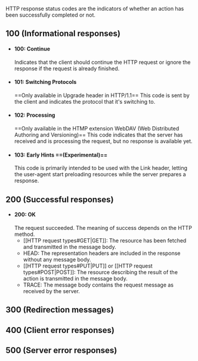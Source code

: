 HTTP response status codes are the indicators of whether an action has been successfully completed or not.
## 100 (Informational responses)
- #### 100: Continue
	Indicates that the client should continue the HTTP request or ignore the response if the request is already finished.
- #### 101: Switching Protocols
	==Only available in Upgrade header in HTTP/1.1==
	This code is sent by the client and indicates the protocol that it's switching to.
- #### 102: Processing
	==Only available in the HTMP extension WebDAV (Web Distributed Authoring and Versioning)==
	This code indicates that the server has received and is processing the request, but no response is available yet.
- #### 103: Early Hints ==(Experimental)==
	This code is primarily intended to be used with the Link header, letting the user-agent start preloading resources while the server prepares a response.
## 200 (Successful responses)
- #### 200: OK
	The request succeeded. The meaning of success depends on the HTTP method.
	- [[HTTP request types#GET|GET]]: The resource has been fetched and transmitted in the message body.
	- HEAD: The representation headers are included in the response without any message body.
	- [[HTTP request types#PUT|PUT]] or [[HTTP request types#POST|POST]]: The resource describing the result of the action is transmitted in the message body.
	- TRACE: The message body contains the request message as received by the server.
## 300 (Redirection messages)
## 400 (Client error responses)
## 500 (Server error responses)
